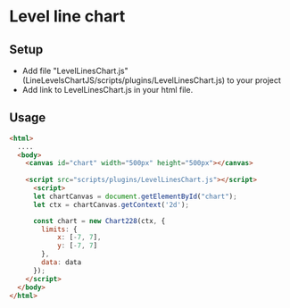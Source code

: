 # Level line chart

## Setup

- Add file "LevelLinesChart.js" (LineLevelsChartJS/scripts/plugins/LevelLinesChart.js) to your project
- Add link to LevelLinesChart.js in your html file.

## Usage

```HTML
<html>
  ....
  <body>
    <canvas id="chart" width="500px" height="500px"></canvas>
    
    <script src="scripts/plugins/LevelLinesChart.js"></script>
	  <script>
      let chartCanvas = document.getElementById("chart");
      let ctx = chartCanvas.getContext('2d');

      const chart = new Chart228(ctx, {
        limits: {
            x: [-7, 7],
            y: [-7, 7]
        },
        data: data
      });
    </script>
  </body>
</html>

